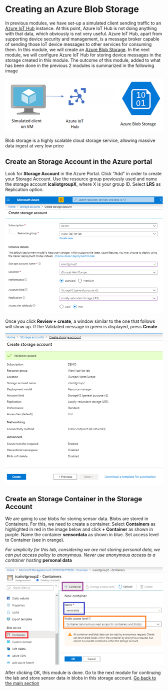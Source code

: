 # Creating an Azure Blob Storage
In previous modules, we have set-up a simulated client sending traffic to an [Azure IoT Hub](https://docs.microsoft.com/en-us/azure/iot-hub/)  instance. At this point, Azure IoT Hub is not doing anything with that data, which obviously is not very useful.
Azure IoT Hub, apart from supporting device security and management, is a message broker capable of sending those IoT device messages to other services for consuming them.
In this module, we will create an [Azure Blob Storage](https://docs.microsoft.com/en-us/azure/storage/blobs/storage-blobs-overview). In the next module, we will configure Azure IoT Hub for storing device messages in the storage created in this module.
The outcome of this module, added to what has been done in the previous 2 modules is summarized in the following image

![Snapshot](../images/Lab-3.png?style=centerme)


Blob storage is a highly scalable cloud storage service, allowing massive data ingest at very low price 

## Create an Storage Account in the Azure portal

Look for **Storage Account** in the Azure Portal. Click "Add" in order to create your Storage Account. Use the resource group previously used and name the storage account **icaiiotgroupX**, where X is your group ID. Select **LRS** as Replication option. 

![Snapshot](../images/storage-3.PNG)

Once you click **Review + create**, a window similar to the one that follows will show up.
If the Validated message in green is displayed, press **Create**

![Snapshot](../images/storage-4.PNG "Azure Storage")

## Create an Storage Container in the Storage Account

We are going to use blobs for storing sensor data. Blobs are stored in Containers. For this, we need to create a container. 
Select **Containers** as highlighted in red in the image below and click **+ Container** as shown in purple. Name the container **sensordata** as shown in blue. Set access level to Container (see in orange).

*For simplicity for this lab, considering we are not storing personal data, we can put access policy to anonymous.* *Never use anonymous access to a container hosting* **personal data** 

![Snapshot](../images/storage-5.PNG "Azure Storage")

After clicking OK, this module is done. Go to the next module for continuing the lab and store sensor data in blobs in this storage account.
[Go back to the main section](../README.md )
